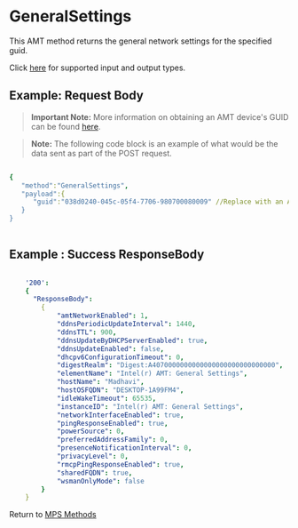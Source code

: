# GeneralSettings

This AMT method returns the general network settings for the specified guid.

Click [here](types.md) for supported input and output types.

## Example: Request Body

>**Important Note:** More information on obtaining an AMT device's GUID can be found [here](../../Topics/guids.md).

>**Note:** The following code block is an example of what would be the data sent as part of the POST request. 

``` yaml

{  
   "method":"GeneralSettings",
   "payload":{  
      "guid":"038d0240-045c-05f4-7706-980700080009" //Replace with an AMT Device's GUID
   }
}
	
```

## Example : Success ResponseBody

``` yaml

    '200':
    {
      "ResponseBody":
		{
			"amtNetworkEnabled": 1,
			"ddnsPeriodicUpdateInterval": 1440,
			"ddnsTTL": 900,
			"ddnsUpdateByDHCPServerEnabled": true,
			"ddnsUpdateEnabled": false,
			"dhcpv6ConfigurationTimeout": 0,
			"digestRealm": "Digest:A4070000000000000000000000000000",
			"elementName": "Intel(r) AMT: General Settings",
			"hostName": "Madhavi",
			"hostOSFQDN": "DESKTOP-1A99FM4",
			"idleWakeTimeout": 65535,
			"instanceID": "Intel(r) AMT: General Settings",
			"networkInterfaceEnabled": true,
			"pingResponseEnabled": true,
			"powerSource": 0,
			"preferredAddressFamily": 0,
			"presenceNotificationInterval": 0,
			"privacyLevel": 0,
			"rmcpPingResponseEnabled": true,
			"sharedFQDN": true,
			"wsmanOnlyMode": false
		}
	}

```

Return to [MPS Methods](../indexMPS.md)